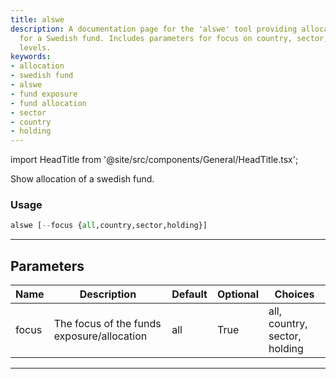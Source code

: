 ```yaml
---
title: alswe
description: A documentation page for the 'alswe' tool providing allocation insights
  for a Swedish fund. Includes parameters for focus on country, sector, or holding
  levels.
keywords:
- allocation
- swedish fund
- alswe
- fund exposure
- fund allocation
- sector
- country
- holding
---
```


import HeadTitle from '@site/src/components/General/HeadTitle.tsx';

<HeadTitle title="funds /alswe - Reference | OpenBB Terminal Docs" />

Show allocation of a swedish fund.

### Usage

```python
alswe [--focus {all,country,sector,holding}]
```

---

## Parameters

| Name | Description | Default | Optional | Choices |
| ---- | ----------- | ------- | -------- | ------- |
| focus | The focus of the funds exposure/allocation | all | True | all, country, sector, holding |

---
